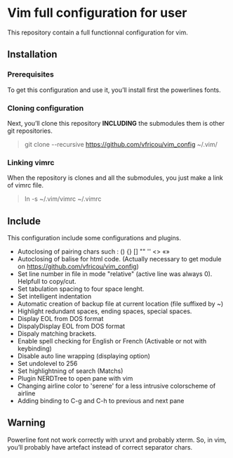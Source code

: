 Vim full configuration for user
======

This repository contain a full functionnal configuration for vim.

## Installation

### Prerequisites
To get this configuration and use it, you’ll install first the powerlines fonts.

### Cloning configuration
Next, you’ll clone this repository **INCLUDING** the submodules them is other git repositories.
> git clone --recursive https://github.com/vfricou/vim_config ~/.vim/

### Linking vimrc
When the repository is clones and all the submodules, you just make a link of vimrc file.
> ln -s ~/.vim/vimrc ~/.vimrc

## Include
This configuration include some configurations and plugins.
- Autoclosing of pairing chars such : () {} [] "" '' <> «»
- Autoclosing of balise for html code. (Actually necessary to get module on https://github.com/vfricou/vim_config)
- Set line number in file in mode "relative" (active line was always 0). Helpfull to copy/cut.
- Set tabulation spacing to four space lenght.
- Set intelligent indentation
- Automatic creation of backup file at current location (file suffixed by ~)
- Highlight redundant spaces, ending spaces, special spaces.
- Display EOL from DOS format
- DispalyDisplay EOL from DOS format
- Dispaly matching brackets.
- Enable spell checking for English or French (Activable or not with keybinding)
- Disable auto line wrapping (displaying option)
- Set undolevel to 256
- Set highlightning of search (Matchs)
- Plugin NERDTree to open pane with vim
- Changing airline color to 'serene' for a less intrusive colorscheme of airline
- Adding binding to C-g and C-h to previous and next pane

## Warning
Powerline font not work correctly with urxvt and probably xterm. So, in vim, you’ll probably have artefact instead of correct separator chars.
